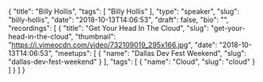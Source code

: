 {
  "title": "Billy Hollis",
  "tags": [
    "Billy Hollis"
  ],
  "type": "speaker",
  "slug": "billy-hollis",
  "date": "2018-10-13T14:06:53",
  "draft": false,
  "bio": "",
  "recordings": [
    {
      "title": "Get Your Head In The Cloud",
      "slug": "get-your-head-in-the-cloud",
      "thumbnail": "https://i.vimeocdn.com/video/732109019_295x166.jpg",
      "date": "2018-10-13T14:06:53",
      "meetups": [
        {
          "name": "Dallas Dev Fest Weekend",
          "slug": "dallas-dev-fest-weekend"
        }
      ],
      "tags": [
        {
          "name": "Cloud",
          "slug": "cloud"
        }
      ]
    }
  ]
}